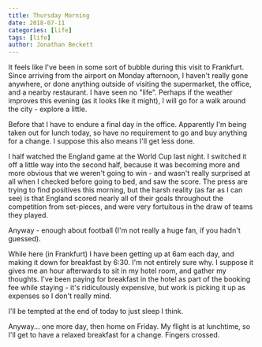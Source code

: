 ```yaml
---
title: Thursday Morning
date: 2018-07-11
categories: [life]
tags: [life]
author: Jonathan Beckett
---
```


It feels like I've been in some sort of bubble during this visit to Frankfurt. Since arriving from the airport on Monday afternoon, I haven't really gone anywhere, or done anything outside of visiting the supermarket, the office, and a nearby restaurant. I have seen no "life". Perhaps if the weather improves this evening (as it looks like it might), I will go for a walk around the city - explore a little.

Before that I have to endure a final day in the office. Apparently I'm being taken out for lunch today, so have no requirement to go and buy anything for a change. I suppose this also means I'll get less done.

I half watched the England game at the World Cup last night. I switched it off a little way into the second half, because it was becoming more and more obvious that we weren't going to win - and wasn't really surprised at all when I checked before going to bed, and saw the score. The press are trying to find positives this morning, but the harsh reality (as far as I can see) is that England scored nearly all of their goals throughout the competition from set-pieces, and were very fortuitous in the draw of teams they played.

Anyway - enough about football (I'm not really a huge fan, if you hadn't guessed).

While here (in Frankfurt) I have been getting up at 6am each day, and making it down for breakfast by 6:30. I'm not entirely sure why. I suppose it gives me an hour afterwards to sit in my hotel room, and gather my thoughts. I've been paying for breakfast in the hotel as part of the booking fee while staying - it's ridiculously expensive, but work is picking it up as expenses so I don't really mind.

I'll be tempted at the end of today to just sleep I think.

Anyway... one more day, then home on Friday. My flight is at lunchtime, so I'll get to have a relaxed breakfast for a change. Fingers crossed.